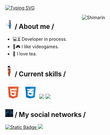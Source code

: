 <div>
  <div align="top">
    <a href="https://git.io/typing-svg">
      <img src="https://readme-typing-svg.demolab.com?font=Bungee+Spice&size=25&pause=800&random=false&width=600&height=60&lines=Hello!+I+am+Alexander+Mena+%F0%9F%99%8B%E2%80%8D%E2%99%82%EF%B8%8F%E2%80%8B%F0%9F%91%8B%E2%80%8B;I+like+to+learn+to+program+%F0%9F%96%A5%EF%B8%8F%E2%80%8B%F0%9F%92%BB%E2%80%8B%F0%9F%96%B1%EF%B8%8F;I+like+video+games+and+sports+%F0%9F%8E%AE%E2%80%8B%E2%9A%BD%E2%80%8B%F0%9F%A5%8A%E2%80%8B" alt="Typing SVG" />
    </a>

  </div>

<img
    align="right"
    width="260"
    alt="Shimarin"
    src="./assets/mf-heavy.gif" />

  <h2>
    <picture
      ><img src="./assets/beerus-dbz.gif" width="25px"
    /></picture>
    / About me /
  </h2>

  <ul>
    <li>💻⏳ Developer in process.</li>
    <li>👻​🎮​ I like videogames.</li>
    <li>🍵 I love tea.</li>
  </ul>

  <h2>
    <picture
      ><img src="./assets/goku-dance.gif" width="25px"
    /></picture>
    / Current skills /
  </h2>

  <div>
    <img src="./assets/html.gif" width="50px" />
    <img src="./assets/css.gif" width="50px" />
    <img src="./assets/js.gif" width="50px" />
    <img src="./assets/react.gif" width="50px" />
  </div>

<h2>
  <picture
    ><img
      src="./assets/deadspace-dead.gif"
      width="25px"
  /></picture>
/ My social networks /
</h2>

<div align="left">
    <a
    href="https://instagram.com/Iam_alexxander_"
    target="_blank">
      <img alt="Static Badge" src="https://img.shields.io/badge/Iam_alexxander_-black?style=flat&logo=instagram&logoColor=%23cd486b&color=%23fccc63">
    </a>
    <a
      href="https://github.com/Iamalexxander"
      target="_blank">
      <img
        src="https://img.shields.io/badge/Iamalexxander-black?style=flat-square&logo=github"
        t="github" />
    </a>
   
  </div>
</div>
